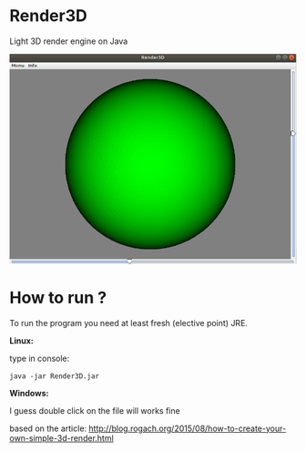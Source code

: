 # Render3D
Light 3D render engine on Java

![alt text](https://github.com/ProValdi/Render3D/blob/master/sphere.png)

# How to run ?
To run the program you need at least fresh (elective point) JRE.

**Linux:**

type in console:

```
java -jar Render3D.jar 
```
**Windows:**

I guess double click on the file will works fine


based on the article:
http://blog.rogach.org/2015/08/how-to-create-your-own-simple-3d-render.html
